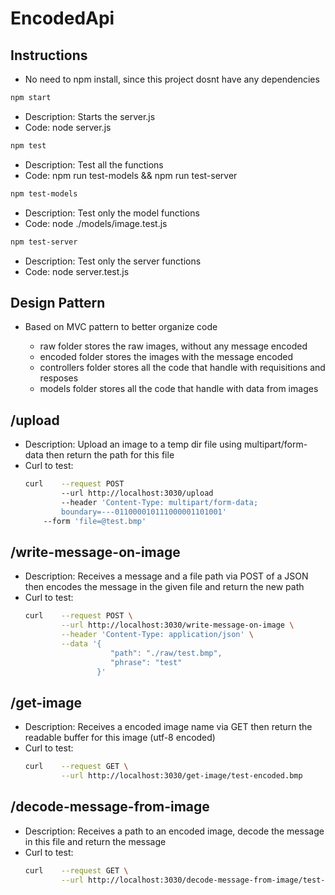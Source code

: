 # EncodedApi

## Instructions

- No need to npm install, since this project dosnt have any dependencies

```bash 
npm start
```

- Description: Starts the server.js
- Code: node server.js

```bash 
npm test
```

- Description: Test all the functions
- Code: npm run test-models && npm run test-server

```bash
npm test-models
```

- Description: Test only the model functions
- Code: node ./models/image.test.js

```bash
npm test-server
```

- Description: Test only the server functions
- Code: node server.test.js

## Design Pattern

 - Based on MVC pattern to better organize code
    
    - raw folder stores the raw images, without any message encoded
    - encoded folder stores the images with the message encoded
    - controllers folder stores all the code that handle with requisitions and resposes
    - models folder stores all the code that handle with data from images

## /upload

  - Description: Upload an image to a temp dir file using multipart/form-data then return the path for this file
  - Curl to test:
    ```bash
    curl    --request POST  
            --url http://localhost:3030/upload  
            --header 'Content-Type: multipart/form-data; 
            boundary=---011000010111000001101001'   
        --form 'file=@test.bmp'
    ```


## /write-message-on-image
    
- Description: Receives a message and a file path via POST of a JSON then encodes the message in the given file and return the new path
- Curl to test: 
    ``` bash 
    curl    --request POST \
            --url http://localhost:3030/write-message-on-image \
            --header 'Content-Type: application/json' \
            --data '{
	                   "path": "./raw/test.bmp",
	                   "phrase": "test"
                    }'
    ```

## /get-image
    
- Description: Receives a encoded image name via GET then return the readable buffer for this image (utf-8 encoded)
- Curl to test: 
    ```bash 
    curl    --request GET \
            --url http://localhost:3030/get-image/test-encoded.bmp 
    ```



## /decode-message-from-image

- Description: Receives a path to an encoded image, decode the message in this file and return the message
- Curl to test: 
    ```bash 
    curl    --request GET \
            --url http://localhost:3030/decode-message-from-image/test-encoded.bmp
    ```